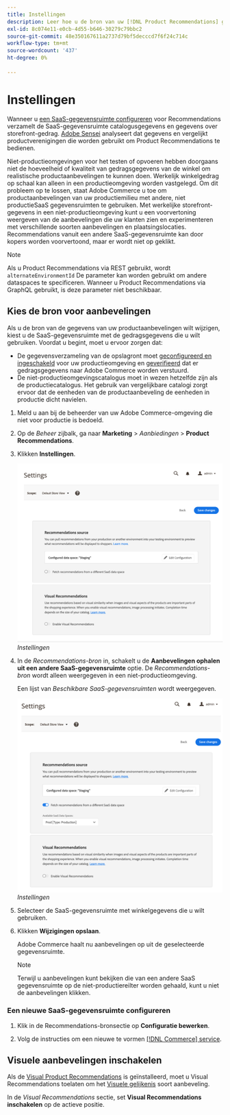 ```yaml
---
title: Instellingen
description: Leer hoe u de bron van uw [!DNL Product Recommendations] gegevens en hoe te om visuele aanbevelingen toe te laten.
exl-id: 8c074e11-e0cb-4d55-b646-30279c79bbc2
source-git-commit: 48e350167611a2737d79bf5decccd7f6f24c714c
workflow-type: tm+mt
source-wordcount: '437'
ht-degree: 0%

---
```


# Instellingen

Wanneer u [een SaaS-gegevensruimte configureren](https://experienceleague.adobe.com/docs/commerce-admin/config/services/saas.html) voor Recommendations verzamelt de SaaS-gegevensruimte catalogusgegevens en gegevens over storefront-gedrag. [Adobe Sensei](https://www.adobe.com/sensei.html) analyseert dat gegevens en vergelijkt productverenigingen die worden gebruikt om Product Recommendations te bedienen.

Niet-productieomgevingen voor het testen of opvoeren hebben doorgaans niet de hoeveelheid of kwaliteit van gedragsgegevens van de winkel om realistische productaanbevelingen te kunnen doen. Werkelijk winkelgedrag op schaal kan alleen in een productieomgeving worden vastgelegd. Om dit probleem op te lossen, staat Adobe Commerce u toe om productaanbevelingen van uw productiemilieu met andere, niet productieSaaS gegevensruimten te gebruiken. Met werkelijke storefront-gegevens in een niet-productieomgeving kunt u een voorvertoning weergeven van de aanbevelingen die uw klanten zien en experimenteren met verschillende soorten aanbevelingen en plaatsingslocaties. Recommendations vanuit een andere SaaS-gegevensruimte kan door kopers worden voorvertoond, maar er wordt niet op geklikt.

>[!NOTE]
>
>Als u Product Recommendations via REST gebruikt, wordt `alternateEnvironmentId` De parameter kan worden gebruikt om andere dataspaces te specificeren. Wanneer u Product Recommendations via GraphQL gebruikt, is deze parameter niet beschikbaar.

## Kies de bron voor aanbevelingen

Als u de bron van de gegevens van uw productaanbevelingen wilt wijzigen, kiest u de SaaS-gegevensruimte met de gedragsgegevens die u wilt gebruiken. Voordat u begint, moet u ervoor zorgen dat:

- De gegevensverzameling van de opslagront moet [geconfigureerd en ingeschakeld](install-configure.md) voor uw productieomgeving en [geverifieerd](verify.md) dat er gedragsgegevens naar Adobe Commerce worden verstuurd.
- De niet-productieomgevingscatalogus moet in wezen hetzelfde zijn als de productiecatalogus. Het gebruik van vergelijkbare catalogi zorgt ervoor dat de eenheden van de productaanbeveling de eenheden in productie dicht navielen.

1. Meld u aan bij de beheerder van uw Adobe Commerce-omgeving die niet voor productie is bedoeld.

1. Op de _Beheer_ zijbalk, ga naar **Marketing** > _Aanbiedingen_ > **Product Recommendations**.

1. Klikken **Instellingen**.

   ![productaanbevelingen, instellingen](assets/settings.png)
   _Instellingen_

1. In de _Recommendations-bron_ in, schakelt u de **Aanbevelingen ophalen uit een andere SaaS-gegevensruimte** optie. De _Recommendations-bron_ wordt alleen weergegeven in een niet-productieomgeving.

   Een lijst van _Beschikbare SaaS-gegevensruimten_ wordt weergegeven.

   ![productaanbevelingen, instellingen](assets/settings-select-saas.png)
   _Instellingen_

1. Selecteer de SaaS-gegevensruimte met winkelgegevens die u wilt gebruiken.

1. Klikken **Wijzigingen opslaan**.

   Adobe Commerce haalt nu aanbevelingen op uit de geselecteerde gegevensruimte.

   >[!NOTE]
   >
   > Terwijl u aanbevelingen kunt bekijken die van een andere SaaS gegevensruimte op de niet-productiereilter worden gehaald, kunt u niet de aanbevelingen klikken.

### Een nieuwe SaaS-gegevensruimte configureren

1. Klik in de Recommendations-bronsectie op **Configuratie bewerken**.

1. Volg de instructies om een nieuwe te vormen [[!DNL Commerce] service](/help/landing/saas.md).

## Visuele aanbevelingen inschakelen

Als de [Visual Product Recommendations](install-configure.md) is geïnstalleerd, moet u Visual Recommendations toelaten om het [Visuele gelijkenis](type.md#visualsim) soort aanbeveling.

In de _Visual Recommendations_ sectie, set **Visual Recommendations inschakelen** op de actieve positie.
